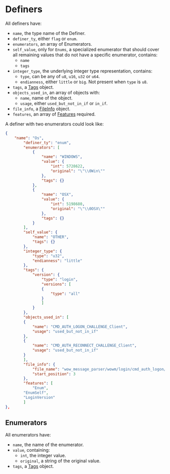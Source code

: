 # Definers

All definers have:

* `name`, the type name of the Definer.
* `definer_ty`, either `flag` or `enum`.
* `enumerators`, an array of Enumerators.
* `self_value`, only for `Enums`, a specialized enumerator that should cover all remaining values that do not have a specific enumerator, contains:
    * `name`
    * `tags`
* `integer_type`, the underlying integer type representation, contains:
    * `type`, can be any of `u8`, `u16`, `u32` or `u64`.
    * `endianness`, either `little` or `big`. Not present when `type` is `u8`.
* `tags`, a [Tags](tags.md) object.
* `objects_used_in`, an array of objects with:
    * `name`, name of the object.
    * `usage`, either `used_but_not_in_if` or `in_if`. 
* `file_info`, a [FileInfo](fileinfo.md) object.
* `features`, an array of [Features](features.md) required.

A definer with two enumerators could look like:

```json
{
    "name": "Os",
        "definer_ty": "enum",
        "enumerators": [
            {
                "name": "WINDOWS",
                "value": {
                    "int": 5728622,
                    "original": "\"\\0Win\""
                },
                "tags": {}
            },
            {
                "name": "OSX",
                "value": {
                    "int": 5198680,
                    "original": "\"\\0OSX\""
                },
                "tags": {}
            }
        ],
        "self_value": {
            "name": "OTHER",
            "tags": {}
        },
        "integer_type": {
            "type": "u32",
            "endianness": "little"
        },
        "tags": {
            "version": {
                "type": "login",
                "versions": [
                {
                    "type": "all"
                }
                ]
            }
        },
        "objects_used_in": [
        {
            "name": "CMD_AUTH_LOGON_CHALLENGE_Client",
            "usage": "used_but_not_in_if"
        },
        {
            "name": "CMD_AUTH_RECONNECT_CHALLENGE_Client",
            "usage": "used_but_not_in_if"
        }
        ],
        "file_info": {
            "file_name": "wow_message_parser/wowm/login/cmd_auth_logon/challenge_client.wowm",
            "start_position": 3
        },
        "features": [
            "Enum",
        "EnumSelf",
        "LoginVersion"
        ]
},
```

## Enumerators

All enumerators have:

* `name`, the name of the enumerator.
* `value`, containing:
    * `int`, the integer value.
    * `original`, a string of the original value.
* `tags`, a [Tags](tags.md) object.
